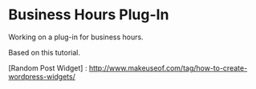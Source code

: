 Business Hours Plug-In
=========

Working on a plug-in for business hours. 

Based on this tutorial.

[Random Post Widget] : http://www.makeuseof.com/tag/how-to-create-wordpress-widgets/